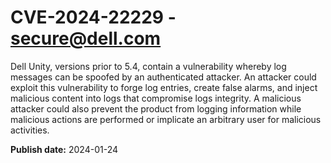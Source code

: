 # CVE-2024-22229 - secure@dell.com


Dell Unity, versions prior to 5.4, contain a vulnerability whereby log messages can be spoofed by an authenticated attacker. An attacker could exploit this vulnerability to forge log entries, create false alarms, and inject malicious content into logs that compromise logs integrity. A malicious attacker could also prevent the product from logging information while malicious actions are performed or implicate an arbitrary user for malicious activities.



**Publish date:** 2024-01-24
